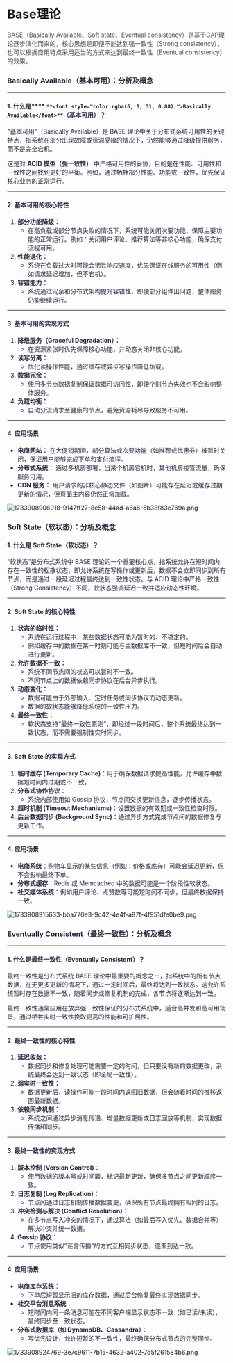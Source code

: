 # Base理论

<font style="color:rgb(74, 74, 74);">BASE（Basically Available、Soft state、Eventual consistency）是基于CAP理论逐步演化而来的，核心思想是即便不能达到强一致性（Strong consistency），也可以根据应用特点采用适当的方式来达到最终一致性（Eventual consistency）的效果。</font>

### **<font style="color:rgba(6, 8, 31, 0.88);">Basically Available（基本可用）：分析及概念</font>**
---

#### **<font style="color:rgba(6, 8, 31, 0.88);">1. 什么是</font>****<font style="color:rgba(6, 8, 31, 0.88);"> </font>**`**<font style="color:rgba(6, 8, 31, 0.88);">Basically Available</font>**`**<font style="color:rgba(6, 8, 31, 0.88);">（基本可用）？</font>**
<font style="color:rgba(6, 8, 31, 0.88);">"基本可用"（Basically Available）是 BASE 理论中关于分布式系统可用性的关键特点，指系统在部分出现故障或资源受限的情况下，仍然能够通过降级提供服务，而不是完全宕机。</font>

<font style="color:rgba(6, 8, 31, 0.88);">这是对</font><font style="color:rgba(6, 8, 31, 0.88);"> </font>**<font style="color:rgba(6, 8, 31, 0.88);">ACID 模型（强一致性）</font>**<font style="color:rgba(6, 8, 31, 0.88);"> </font><font style="color:rgba(6, 8, 31, 0.88);">中严格可用性的妥协，目的是在性能、可用性和一致性之间找到更好的平衡。例如，通过牺牲部分性能、功能或一致性，优先保证核心业务的正常运行。</font>

---

#### **<font style="color:rgba(6, 8, 31, 0.88);">2. 基本可用的核心特性</font>**
1. **<font style="color:rgba(6, 8, 31, 0.88);">部分功能降级：</font>**
    - <font style="color:rgba(6, 8, 31, 0.88);">在高负载或部分节点失败的情况下，系统可能关闭次要功能，保障主要功能的正常运行。例如：关闭用户评论、推荐算法等非核心功能，确保支付流程可用。</font>
2. **<font style="color:rgba(6, 8, 31, 0.88);">性能退化：</font>**
    - <font style="color:rgba(6, 8, 31, 0.88);">系统在负载过大时可能会牺牲响应速度，优先保证在线服务的可用性（例如请求延迟增加，但不宕机）。</font>
3. **<font style="color:rgba(6, 8, 31, 0.88);">容错能力：</font>**
    - <font style="color:rgba(6, 8, 31, 0.88);">系统通过冗余和分布式架构提升容错性，即便部分组件出问题，整体服务仍能继续运行。</font>

---

#### **<font style="color:rgba(6, 8, 31, 0.88);">3. 基本可用的实现方式</font>**
1. **<font style="color:rgba(6, 8, 31, 0.88);">降级服务（Graceful Degradation）：</font>**
    - <font style="color:rgba(6, 8, 31, 0.88);">在资源紧张时优先保障核心功能，并动态关闭非核心功能。</font>
2. **<font style="color:rgba(6, 8, 31, 0.88);">读写分离：</font>**
    - <font style="color:rgba(6, 8, 31, 0.88);">优化读操作性能，通过缓存或异步写操作降低负载。</font>
3. **<font style="color:rgba(6, 8, 31, 0.88);">数据冗余：</font>**
    - <font style="color:rgba(6, 8, 31, 0.88);">使用多节点数据复制保证数据可访问性，即使个别节点失效也不会影响整体服务。</font>
4. **<font style="color:rgba(6, 8, 31, 0.88);">负载均衡：</font>**
    - <font style="color:rgba(6, 8, 31, 0.88);">自动分流请求至健康的节点，避免资源耗尽导致服务不可用。</font>

---

#### **<font style="color:rgba(6, 8, 31, 0.88);">4. 应用场景</font>**
+ **<font style="color:rgba(6, 8, 31, 0.88);">电商网站：</font>**<font style="color:rgba(6, 8, 31, 0.88);"> </font><font style="color:rgba(6, 8, 31, 0.88);">在大促销期间，部分算法或次要功能（如推荐或优惠券）被暂时关闭，保证用户能够完成下单和支付流程。</font>
+ **<font style="color:rgba(6, 8, 31, 0.88);">分布式系统：</font>**<font style="color:rgba(6, 8, 31, 0.88);"> </font><font style="color:rgba(6, 8, 31, 0.88);">通过多机房部署，当某个机房宕机时，其他机房接管流量，确保服务可用。</font>
+ **<font style="color:rgba(6, 8, 31, 0.88);">CDN 服务：</font>**<font style="color:rgba(6, 8, 31, 0.88);"> 用户请求的非核心静态文件（如图片）可能存在延迟或缓存过期更新的情况，但页面主内容仍然正常加载。</font>

![1733908906918-9147ff27-8c58-44ad-a6a6-5b38f83c769a.png](./img/IQWZ2uUtdP7xcXkb/1733908906918-9147ff27-8c58-44ad-a6a6-5b38f83c769a-461686.png)

### **<font style="color:rgba(6, 8, 31, 0.88);">Soft State（软状态）：分析及概念</font>**
#### **<font style="color:rgba(6, 8, 31, 0.88);">1. 什么是 Soft State（软状态）？</font>**
<font style="color:rgba(6, 8, 31, 0.88);">“软状态”是分布式系统中 BASE 理论的一个重要核心点，指系统允许在短时间内存在一致性的松散状态，即允许系统在写操作或更新后，数据不会立即同步到所有节点，而是通过一段延迟过程最终达到一致性状态。与 ACID 理论中严格一致性（Strong Consistency）不同，软状态强调延迟一致并适应动态性环境。</font>

---

#### **<font style="color:rgba(6, 8, 31, 0.88);">2. Soft State 的核心特性</font>**
1. **<font style="color:rgba(6, 8, 31, 0.88);">状态的临时性：</font>**
    - <font style="color:rgba(6, 8, 31, 0.88);">系统在运行过程中，某些数据状态可能为暂时的、不稳定的。</font>
    - <font style="color:rgba(6, 8, 31, 0.88);">例如缓存中的数据在某一时刻可能与主数据库不一致，但短时间后会自动进行更新。</font>
2. **<font style="color:rgba(6, 8, 31, 0.88);">允许数据不一致：</font>**
    - <font style="color:rgba(6, 8, 31, 0.88);">系统不同节点间的状态可以暂时不一致。</font>
    - <font style="color:rgba(6, 8, 31, 0.88);">不同节点上的数据依赖同步协议在后台异步执行。</font>
3. **<font style="color:rgba(6, 8, 31, 0.88);">动态变化：</font>**
    - <font style="color:rgba(6, 8, 31, 0.88);">数据可能由于外部输入、定时任务或同步协议而动态更新。</font>
    - <font style="color:rgba(6, 8, 31, 0.88);">数据的软状态能够降低系统的一致性压力。</font>
4. **<font style="color:rgba(6, 8, 31, 0.88);">最终一致性：</font>**
    - <font style="color:rgba(6, 8, 31, 0.88);">软状态支持“最终一致性原则”，即经过一段时间后，整个系统最终达到一致状态，而不需要强制性实时同步。</font>

---

#### **<font style="color:rgba(6, 8, 31, 0.88);">3. Soft State 的实现方式</font>**
1. **<font style="color:rgba(6, 8, 31, 0.88);">临时缓存 (Temporary Cache)</font>**<font style="color:rgba(6, 8, 31, 0.88);">：用于确保数据请求提高性能，允许缓存中数据短时间内过期或不一致。</font>
2. **<font style="color:rgba(6, 8, 31, 0.88);">分布式协作协议</font>**<font style="color:rgba(6, 8, 31, 0.88);">：</font>
    - <font style="color:rgba(6, 8, 31, 0.88);">系统内部使用如 Gossip 协议，节点间交换更新信息，逐步传播状态。</font>
3. **<font style="color:rgba(6, 8, 31, 0.88);">超时机制 (Timeout Mechanisms)</font>**<font style="color:rgba(6, 8, 31, 0.88);">：设置数据的有效期或一致性检查时限。</font>
4. **<font style="color:rgba(6, 8, 31, 0.88);">后台数据同步 (Background Sync)</font>**<font style="color:rgba(6, 8, 31, 0.88);">：通过异步方式完成节点间的数据修复与更新工作。</font>

---

#### **<font style="color:rgba(6, 8, 31, 0.88);">4. 应用场景</font>**
+ **<font style="color:rgba(6, 8, 31, 0.88);">电商系统</font>**<font style="color:rgba(6, 8, 31, 0.88);">：购物车显示的某些信息（例如：价格或库存）可能会延迟更新，但不会影响最终下单。</font>
+ **<font style="color:rgba(6, 8, 31, 0.88);">分布式缓存</font>**<font style="color:rgba(6, 8, 31, 0.88);">：Redis 或 Memcached 中的数据可能是一个阶段性软状态。</font>
+ **<font style="color:rgba(6, 8, 31, 0.88);">社交媒体系统</font>**<font style="color:rgba(6, 8, 31, 0.88);">：例如用户评论、点赞数等可能短时间不同步，但最终数据保持一致。</font>

![1733908915633-bba770e3-9c42-4e4f-a87f-4f951dfe0be9.png](./img/IQWZ2uUtdP7xcXkb/1733908915633-bba770e3-9c42-4e4f-a87f-4f951dfe0be9-745012.png)

### **<font style="color:rgba(6, 8, 31, 0.88);">Eventually Consistent（最终一致性）：分析及概念</font>**
---

#### **<font style="color:rgba(6, 8, 31, 0.88);">1. 什么是最终一致性（Eventually Consistent）？</font>**
<font style="color:rgba(6, 8, 31, 0.88);">最终一致性是分布式系统 BASE 理论中最重要的概念之一，指系统中的所有节点数据，在无更多更新的情况下，通过一定时间后，最终将达到一致状态。这允许系统暂时存在数据不一致，随着同步或修复机制的完成，各节点将逐渐达到一致。</font>

<font style="color:rgba(6, 8, 31, 0.88);">最终一致性通常应用在放弃强一致性保证的分布式系统中，适合高并发和高可用场景，通过牺牲实时一致性换取更高的性能和可扩展性。</font>

---

#### **<font style="color:rgba(6, 8, 31, 0.88);">2. 最终一致性的核心特性</font>**
1. **<font style="color:rgba(6, 8, 31, 0.88);">延迟收敛：</font>**
    - <font style="color:rgba(6, 8, 31, 0.88);">数据同步和修复处理可能需要一定的时间，但只要没有新的数据更改，系统最终会达到一致状态（即全局一致性）。</font>
2. **<font style="color:rgba(6, 8, 31, 0.88);">弱实时一致性：</font>**
    - <font style="color:rgba(6, 8, 31, 0.88);">数据更新后，读操作可能一段时间内返回旧数据，但会随着时间的推移返回最新数据。</font>
3. **<font style="color:rgba(6, 8, 31, 0.88);">依赖同步机制：</font>**
    - <font style="color:rgba(6, 8, 31, 0.88);">系统之间通过异步消息传递、增量数据更新或日志回放等机制，实现数据传播和同步。</font>

---

#### **<font style="color:rgba(6, 8, 31, 0.88);">3. 最终一致性的实现方式</font>**
1. **<font style="color:rgba(6, 8, 31, 0.88);">版本控制 (Version Control)</font>**<font style="color:rgba(6, 8, 31, 0.88);">：</font>
    - <font style="color:rgba(6, 8, 31, 0.88);">使用数据的版本号或时间戳，标记最新更新，确保多节点之间更新顺序一致。</font>
2. **<font style="color:rgba(6, 8, 31, 0.88);">日志复制 (Log Replication)</font>**<font style="color:rgba(6, 8, 31, 0.88);">：</font>
    - <font style="color:rgba(6, 8, 31, 0.88);">节点间通过日志机制传播数据变更，确保所有节点最终拥有相同的日志。</font>
3. **<font style="color:rgba(6, 8, 31, 0.88);">冲突检测与解决 (Conflict Resolution)</font>**<font style="color:rgba(6, 8, 31, 0.88);">：</font>
    - <font style="color:rgba(6, 8, 31, 0.88);">在多节点写入冲突的情况下，通过算法（如最后写入优先、数据合并等）解决冲突并统一数据。</font>
4. **<font style="color:rgba(6, 8, 31, 0.88);">Gossip 协议</font>**<font style="color:rgba(6, 8, 31, 0.88);">：</font>
    - <font style="color:rgba(6, 8, 31, 0.88);">节点使用类似“谣言传播”的方式互相同步状态，逐渐到达一致。</font>

---

#### **<font style="color:rgba(6, 8, 31, 0.88);">4. 应用场景</font>**
+ **<font style="color:rgba(6, 8, 31, 0.88);">电商库存系统</font>**<font style="color:rgba(6, 8, 31, 0.88);">：</font>
    - <font style="color:rgba(6, 8, 31, 0.88);">下单后短暂显示旧的库存数据，通过后台修复最终实现数据同步。</font>
+ **<font style="color:rgba(6, 8, 31, 0.88);">社交平台消息系统</font>**<font style="color:rgba(6, 8, 31, 0.88);">：</font>
    - <font style="color:rgba(6, 8, 31, 0.88);">短时间内同一条消息可能在不同客户端显示状态不一致（如已读/未读），最终同步至一致状态。</font>
+ **<font style="color:rgba(6, 8, 31, 0.88);">分布式数据库（如 DynamoDB、Cassandra）</font>**<font style="color:rgba(6, 8, 31, 0.88);">：</font>
    - <font style="color:rgba(6, 8, 31, 0.88);">写优先设计，允许短暂的不一致性，最终确保分布式节点的完整同步。</font>

![1733908924769-3e7c9611-7b15-4632-a402-7d5f261584b6.png](./img/IQWZ2uUtdP7xcXkb/1733908924769-3e7c9611-7b15-4632-a402-7d5f261584b6-261408.png)

